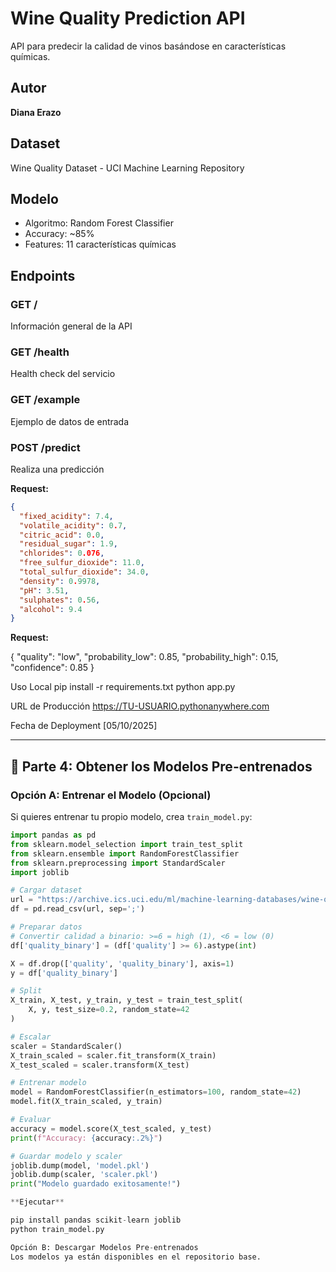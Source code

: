 # Wine Quality Prediction API

API para predecir la calidad de vinos basándose en características químicas.

## Autor
**Diana Erazo**

## Dataset
Wine Quality Dataset - UCI Machine Learning Repository

## Modelo
- Algoritmo: Random Forest Classifier
- Accuracy: ~85%
- Features: 11 características químicas

## Endpoints

### GET /
Información general de la API

### GET /health
Health check del servicio

### GET /example
Ejemplo de datos de entrada

### POST /predict
Realiza una predicción

**Request:**
```json
{
  "fixed_acidity": 7.4,
  "volatile_acidity": 0.7,
  "citric_acid": 0.0,
  "residual_sugar": 1.9,
  "chlorides": 0.076,
  "free_sulfur_dioxide": 11.0,
  "total_sulfur_dioxide": 34.0,
  "density": 0.9978,
  "pH": 3.51,
  "sulphates": 0.56,
  "alcohol": 9.4
}
```

**Request:**

{
  "quality": "low",
  "probability_low": 0.85,
  "probability_high": 0.15,
  "confidence": 0.85
}

Uso Local
pip install -r requirements.txt
python app.py

URL de Producción
https://TU-USUARIO.pythonanywhere.com

Fecha de Deployment
[05/10/2025]

---

## 🔧 Parte 4: Obtener los Modelos Pre-entrenados

### Opción A: Entrenar el Modelo (Opcional)

Si quieres entrenar tu propio modelo, crea `train_model.py`:

```python
import pandas as pd
from sklearn.model_selection import train_test_split
from sklearn.ensemble import RandomForestClassifier
from sklearn.preprocessing import StandardScaler
import joblib

# Cargar dataset
url = "https://archive.ics.uci.edu/ml/machine-learning-databases/wine-quality/winequality-red.csv"
df = pd.read_csv(url, sep=';')

# Preparar datos
# Convertir calidad a binario: >=6 = high (1), <6 = low (0)
df['quality_binary'] = (df['quality'] >= 6).astype(int)

X = df.drop(['quality', 'quality_binary'], axis=1)
y = df['quality_binary']

# Split
X_train, X_test, y_train, y_test = train_test_split(
    X, y, test_size=0.2, random_state=42
)

# Escalar
scaler = StandardScaler()
X_train_scaled = scaler.fit_transform(X_train)
X_test_scaled = scaler.transform(X_test)

# Entrenar modelo
model = RandomForestClassifier(n_estimators=100, random_state=42)
model.fit(X_train_scaled, y_train)

# Evaluar
accuracy = model.score(X_test_scaled, y_test)
print(f"Accuracy: {accuracy:.2%}")

# Guardar modelo y scaler
joblib.dump(model, 'model.pkl')
joblib.dump(scaler, 'scaler.pkl')
print("Modelo guardado exitosamente!")

**Ejecutar**

pip install pandas scikit-learn joblib
python train_model.py

Opción B: Descargar Modelos Pre-entrenados
Los modelos ya están disponibles en el repositorio base.
